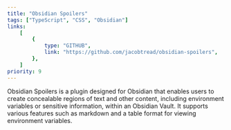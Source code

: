 ```yaml
---
title: "Obsidian Spoilers"
tags: ["TypeScript", "CSS", "Obsidian"]
links:
    [
        {
            type: "GITHUB",
            link: "https://github.com/jacobtread/obsidian-spoilers",
        },
    ]
priority: 9
---
```


Obsidian Spoilers is a plugin designed for Obsidian that enables users to create concealable regions of text and other content, including environment variables or sensitive information, within an Obsidian Vault. It supports various features such as markdown and a table format for viewing environment variables.
